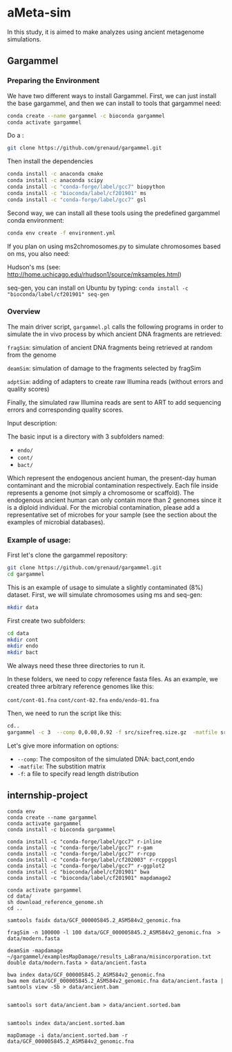 # aMeta-sim

In this study, it is aimed to make analyzes using ancient metagenome simulations.

## Gargammel

### Preparing the Environment

We have two different ways to install Gargammel. First, we can just install the base gargammel, and then we can install to tools that gargammel need:

```bash
conda create --name gargammel -c bioconda gargammel
conda activate gargammel
```

Do a :

```bash
git clone https://github.com/grenaud/gargammel.git
```

Then install the dependencies

```bash
conda install -c anaconda cmake
conda install -c anaconda scipy
conda install -c "conda-forge/label/gcc7" biopython
conda install -c "bioconda/label/cf201901" ms
conda install -c "conda-forge/label/gcc7" gsl
```

Second way, we can install all these tools using the predefined gargammel conda environment:

```bash
conda env create -f environment.yml
```

If you plan on using ms2chromosomes.py to simulate chromosomes based on ms, you also need:

Hudson's ms (see: http://home.uchicago.edu/rhudson1/source/mksamples.html)

seq-gen, you can install on Ubuntu by typing: `conda install -c "bioconda/label/cf201901" seq-gen`

### Overview

The main driver script, `gargammel.pl` calls the following programs in order to simulate the in vivo process by which ancient DNA fragments are retrieved:

`fragSim`: simulation of ancient DNA fragments being retrieved at random from the genome

`deamSim`: simulation of damage to the fragments selected by fragSim

`adptSim`: adding of adapters to create raw Illumina reads (without errors and quality scores)

Finally, the simulated raw Illumina reads are sent to ART to add sequencing errors and corresponding quality scores.

Input description:

The basic input is a directory with 3 subfolders named:

+ `endo/`
+ `cont/`
+ `bact/`

Which represent the endogenous ancient human, the present-day human contaminant and the microbial contamination respectively. Each file inside represents a genome (not simply a chromosome or scaffold). The endogenous ancient human can only contain more than 2 genomes since it is a diploid individual. For the microbial contamination, please add a representative set of microbes for your sample (see the section about the examples of microbial databases).

### Example of usage:

First let's clone the gargammel repository:

```bash
git clone https://github.com/grenaud/gargammel.git
cd gargammel
```

This is an example of usage to simulate a slightly contaminated (8%) dataset. First, we will simulate chromosomes using ms and seq-gen:

```bash
mkdir data
```

First create two subfolders:

```bash
cd data
mkdir cont
mkdir endo
mkdir bact
```

We always need these three directories to run it.

In these folders, we need to copy reference fasta files. As an example, we created three arbitrary reference genomes like this:

`cont/cont-01.fna`
`cont/cont-02.fna`
`endo/endo-01.fna`

Then, we need to run the script like this:

```bash
cd..
gargammel -c 3  --comp 0,0.08,0.92 -f src/sizefreq.size.gz  -matfile src/matrices/single-  -o data/simulation data/
```

Let's give more information on options:

+ `--comp`: The compositon of the simulated DNA: bact,cont,endo 
+ `-matfile`: The substition matrix
+  `-f`: a file to specify read length distribution


## internship-project
```
conda env
conda create --name gargammel
conda activate gargammel
conda install -c bioconda gargammel
```

```
conda install -c "conda-forge/label/gcc7" r-inline
conda install -c "conda-forge/label/gcc7" r-gam
conda install -c "conda-forge/label/gcc7" r-rcpp
conda install -c "conda-forge/label/cf202003" r-rcppgsl
conda install -c "conda-forge/label/gcc7" r-ggplot2
conda install -c "bioconda/label/cf201901" bwa
conda install -c "bioconda/label/cf201901" mapdamage2
```

```
conda activate gargammel
cd data/
sh download_reference_genome.sh
cd ..
```

```
samtools faidx data/GCF_000005845.2_ASM584v2_genomic.fna
```

```
fragSim -n 100000 -l 100 data/GCF_000005845.2_ASM584v2_genomic.fna  > data/modern.fasta
```

```
deamSim -mapdamage ~/gargammel/examplesMapDamage/results_LaBrana/misincorporation.txt double data/modern.fasta > data/ancient.fasta
```

```
bwa index data/GCF_000005845.2_ASM584v2_genomic.fna
bwa mem data/GCF_000005845.2_ASM584v2_genomic.fna data/ancient.fasta | samtools view -Sb > data/ancient.bam


samtools sort data/ancient.bam > data/ancient.sorted.bam


samtools index data/ancient.sorted.bam

mapDamage -i data/ancient.sorted.bam -r data/GCF_000005845.2_ASM584v2_genomic.fna
```

